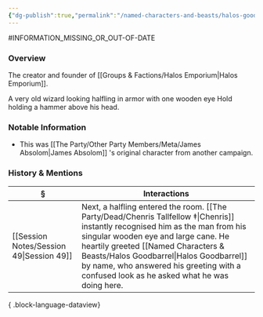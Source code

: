 ```yaml
---
{"dg-publish":true,"permalink":"/named-characters-and-beasts/halos-goodbarrel/","tags":["NPC"],"updated":"2025-09-23T18:08:09.450+01:00"}
---
```


#INFORMATION_MISSING_OR_OUT-OF-DATE 
### Overview
The creator and founder of [[Groups & Factions/Halos Emporium\|Halos Emporium]].

A very old wizard looking halfling in armor with one wooden eye Hold holding a hammer above his head.

### Notable Information 
- This was [[The Party/Other Party Members/Meta/James Absolom\|James Absolom]] 's original character from another campaign. 

### History & Mentions
| §                                           | Interactions                                                                                                                                                                                                                                                                               |
| ------------------------------------------- | ------------------------------------------------------------------------------------------------------------------------------------------------------------------------------------------------------------------------------------------------------------------------------------------ |
| [[Session Notes/Session 49\|Session 49]] | Next, a halfling entered the room. [[The Party/Dead/Chenris Tallfellow ‡\|Chenris]] instantly recognised him as the man from his singular wooden eye and large cane. He heartily greeted [[Named Characters & Beasts/Halos Goodbarrel\|Halos Goodbarrel]] by name, who answered his greeting with a confused look as he asked what he was doing here. |

{ .block-language-dataview}